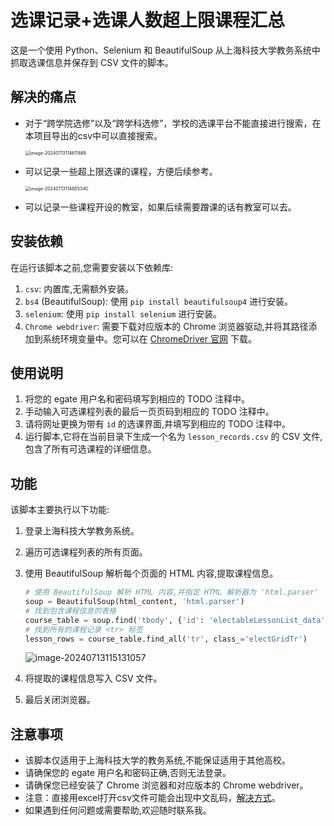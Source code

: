# 选课记录+选课人数超上限课程汇总

这是一个使用 Python、Selenium 和 BeautifulSoup 从上海科技大学教务系统中抓取选课信息并保存到 CSV 文件的脚本。

## 解决的痛点

- 对于“跨学院选修”以及“跨学科选修”，学校的选课平台不能直接进行搜索，在本项目导出的csv中可以直接搜索。

  <img src="D:\university\c\Data_science\06_CS173\practice\courseselection\releasecourseselection\README.assets\image-20240713114611889.png" alt="image-20240713114611889" style="zoom:50%;" />

- 可以记录一些超上限选课的课程，方便后续参考。

  <img src="D:\university\c\Data_science\06_CS173\practice\courseselection\releasecourseselection\README.assets\image-20240713114805340.png" alt="image-20240713114805340" style="zoom:50%;" />

- 可以记录一些课程开设的教室，如果后续需要蹭课的话有教室可以去。

  

## 安装依赖

在运行该脚本之前,您需要安装以下依赖库:

1. `csv`: 内置库,无需额外安装。
2. `bs4` (BeautifulSoup): 使用 `pip install beautifulsoup4` 进行安装。
3. `selenium`: 使用 `pip install selenium` 进行安装。
4. `Chrome webdriver`: 需要下载对应版本的 Chrome 浏览器驱动,并将其路径添加到系统环境变量中。您可以在 [ChromeDriver 官网](https://sites.google.com/a/chromium.org/chromedriver/downloads) 下载。

## 使用说明

1. 将您的 egate 用户名和密码填写到相应的 TODO 注释中。
2. 手动输入可选课程列表的最后一页页码到相应的 TODO 注释中。
3. 请将网址更换为带有 `id` 的选课界面,并填写到相应的 TODO 注释中。
4. 运行脚本,它将在当前目录下生成一个名为 `lesson_records.csv` 的 CSV 文件,包含了所有可选课程的详细信息。

## 功能

该脚本主要执行以下功能:

1. 登录上海科技大学教务系统。

2. 遍历可选课程列表的所有页面。

3. 使用 BeautifulSoup 解析每个页面的 HTML 内容,提取课程信息。

   ```python
   # 使用 BeautifulSoup 解析 HTML 内容,并指定 HTML 解析器为 'html.parser'
   soup = BeautifulSoup(html_content, 'html.parser')
   # 找到包含课程信息的表格
   course_table = soup.find('tbody', {'id': 'electableLessonList_data'})
   # 找到所有的课程记录 <tr> 标签
   lesson_rows = course_table.find_all('tr', class_='electGridTr')
   ```

   ![image-20240713115131057](D:\university\c\Data_science\06_CS173\practice\courseselection\releasecourseselection\README.assets\image-20240713115131057.png)

4. 将提取的课程信息写入 CSV 文件。

5. 最后关闭浏览器。

## 注意事项

- 该脚本仅适用于上海科技大学的教务系统,不能保证适用于其他高校。
- 请确保您的 egate 用户名和密码正确,否则无法登录。
- 请确保您已经安装了 Chrome 浏览器和对应版本的 Chrome webdriver。
- 注意：直接用excel打开csv文件可能会出现中文乱码，[解决方式](https://blog.csdn.net/weixin_43848614/article/details/107742922)。
- 如果遇到任何问题或需要帮助,欢迎随时联系我。